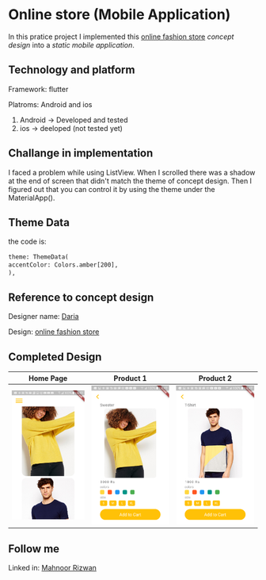 # Online store (Mobile Application)

In this pratice project I implemented this 
[online fashion store](https://dribbble.com/shots/8138861-Fashion-Online-App-Store) *concept design* into a *static mobile application*.

## Technology and platform
Framework: flutter

Platroms: Android and ios
1. Android -> Developed and tested
2. ios -> deeloped (not tested yet)

## Challange in implementation
I faced a problem while using ListView. When I scrolled there was a shadow at the end of screen that didn't match the theme of concept design. Then I figured out that you can control it by using the theme under the MaterialApp().


## Theme Data
the code is: 
```
theme: ThemeData(
accentColor: Colors.amber[200],
),
```

## Reference to concept design
Designer name: 
[Daria](https://dribbble.com/Vostres)

Design:
[online fashion store](https://dribbble.com/shots/8138861-Fashion-Online-App-Store) 


## Completed Design
|Home Page|Product 1|Product 2|
|---|---|---|
|![Home Page](Completed/1.png)|![Product 1](Completed/2.png)|![Product 2](Completed/3.png)|

## Follow me
Linked in: 
[Mahnoor Rizwan](https://www.linkedin.com/in/mahnoor-rizwan-b7657818b/) 
